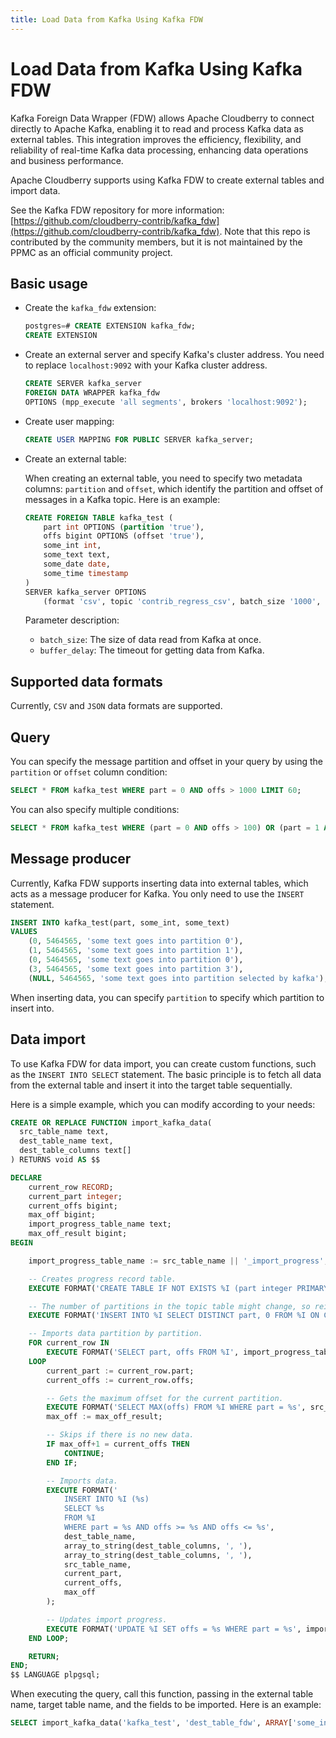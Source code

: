 ```yaml
---
title: Load Data from Kafka Using Kafka FDW
---
```


# Load Data from Kafka Using Kafka FDW

Kafka Foreign Data Wrapper (FDW) allows Apache Cloudberry to connect directly to Apache Kafka, enabling it to read and process Kafka data as external tables. This integration improves the efficiency, flexibility, and reliability of real-time Kafka data processing, enhancing data operations and business performance.

Apache Cloudberry supports using Kafka FDW to create external tables and import data.

See the Kafka FDW repository for more information: [https://github.com/cloudberry-contrib/kafka_fdw](https://github.com/cloudberry-contrib/kafka_fdw). Note that this repo is contributed by the community members, but it is not maintained by the PPMC as an official community project.

## Basic usage

- Create the `kafka_fdw` extension:

    ``` sql
    postgres=# CREATE EXTENSION kafka_fdw;
    CREATE EXTENSION
    ```

- Create an external server and specify Kafka's cluster address. You need to replace `localhost:9092` with your Kafka cluster address.

    ``` sql
    CREATE SERVER kafka_server
    FOREIGN DATA WRAPPER kafka_fdw
    OPTIONS (mpp_execute 'all segments', brokers 'localhost:9092');
    ```

- Create user mapping:

    ``` sql
    CREATE USER MAPPING FOR PUBLIC SERVER kafka_server;
    ```

- Create an external table:

    When creating an external table, you need to specify two metadata columns: `partition` and `offset`, which identify the partition and offset of messages in a Kafka topic. Here is an example:

    ``` sql
    CREATE FOREIGN TABLE kafka_test (
        part int OPTIONS (partition 'true'),
        offs bigint OPTIONS (offset 'true'),
        some_int int,
        some_text text,
        some_date date,
        some_time timestamp
    )
    SERVER kafka_server OPTIONS
        (format 'csv', topic 'contrib_regress_csv', batch_size '1000', buffer_delay '1000');
    ```

    Parameter description:

    - `batch_size`: The size of data read from Kafka at once.
    - `buffer_delay`: The timeout for getting data from Kafka.

## Supported data formats

Currently, `CSV` and `JSON` data formats are supported.

## Query

You can specify the message partition and offset in your query by using the `partition` or `offset` column condition:

``` sql
SELECT * FROM kafka_test WHERE part = 0 AND offs > 1000 LIMIT 60;
```

You can also specify multiple conditions:

``` sql
SELECT * FROM kafka_test WHERE (part = 0 AND offs > 100) OR (part = 1 AND offs > 300) OR (part = 3 AND offs > 700);
```

## Message producer

Currently, Kafka FDW supports inserting data into external tables, which acts as a message producer for Kafka. You only need to use the `INSERT` statement.

``` sql
INSERT INTO kafka_test(part, some_int, some_text)
VALUES
    (0, 5464565, 'some text goes into partition 0'),
    (1, 5464565, 'some text goes into partition 1'),
    (0, 5464565, 'some text goes into partition 0'),
    (3, 5464565, 'some text goes into partition 3'),
    (NULL, 5464565, 'some text goes into partition selected by kafka');
```

When inserting data, you can specify `partition` to specify which partition to insert into.

## Data import

To use Kafka FDW for data import, you can create custom functions, such as the `INSERT INTO SELECT` statement. The basic principle is to fetch all data from the external table and insert it into the target table sequentially.

Here is a simple example, which you can modify according to your needs:

``` sql
CREATE OR REPLACE FUNCTION import_kafka_data(
  src_table_name text,
  dest_table_name text,
  dest_table_columns text[]
) RETURNS void AS $$

DECLARE
    current_row RECORD;
    current_part integer;
    current_offs bigint;
    max_off bigint;
    import_progress_table_name text;
    max_off_result bigint;
BEGIN

    import_progress_table_name := src_table_name || '_import_progress';

    -- Creates progress record table.
    EXECUTE FORMAT('CREATE TABLE IF NOT EXISTS %I (part integer PRIMARY KEY, offs bigint NOT NULL)', import_progress_table_name);

    -- The number of partitions in the topic table might change, so reinitialize before each import.
    EXECUTE FORMAT('INSERT INTO %I SELECT DISTINCT part, 0 FROM %I ON CONFLICT (part) DO NOTHING', import_progress_table_name, src_table_name);

    -- Imports data partition by partition.
    FOR current_row IN
        EXECUTE FORMAT('SELECT part, offs FROM %I', import_progress_table_name)
    LOOP
        current_part := current_row.part;
        current_offs := current_row.offs;

        -- Gets the maximum offset for the current partition.
        EXECUTE FORMAT('SELECT MAX(offs) FROM %I WHERE part = %s', src_table_name, current_part) INTO max_off_result;
        max_off := max_off_result;

        -- Skips if there is no new data.
        IF max_off+1 = current_offs THEN
            CONTINUE;
        END IF;

        -- Imports data.
        EXECUTE FORMAT('
            INSERT INTO %I (%s)
            SELECT %s
            FROM %I
            WHERE part = %s AND offs >= %s AND offs <= %s',
            dest_table_name,
            array_to_string(dest_table_columns, ', '),
            array_to_string(dest_table_columns, ', '),
            src_table_name,
            current_part,
            current_offs,
            max_off
        );        

        -- Updates import progress.
        EXECUTE FORMAT('UPDATE %I SET offs = %s WHERE part = %s', import_progress_table_name, max_off + 1, current_part);
    END LOOP;

    RETURN;
END;
$$ LANGUAGE plpgsql;
```

When executing the query, call this function, passing in the external table name, target table name, and the fields to be imported. Here is an example:

``` sql
SELECT import_kafka_data('kafka_test', 'dest_table_fdw', ARRAY['some_int', 'some_text', 'some_date', 'some_time']);
```
